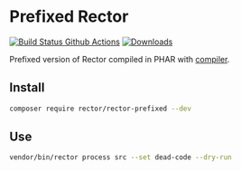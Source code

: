 # Prefixed Rector

[![Build Status Github Actions](https://img.shields.io/github/workflow/status/rectorphp/rector-prefixed/Code_Checks?style=flat-square)](https://github.com/rectorphp/rector-prefixed/actions)
[![Downloads](https://img.shields.io/packagist/dt/rector/rector-prefixed.svg?style=flat-square)](https://packagist.org/packages/rector/rector-prefixed)

Prefixed version of Rector compiled in PHAR with [compiler](https://github.com/rectorphp/rector/tree/master/compiler).

## Install

```bash
composer require rector/rector-prefixed --dev
```

## Use

```bash
vendor/bin/rector process src --set dead-code --dry-run
```
